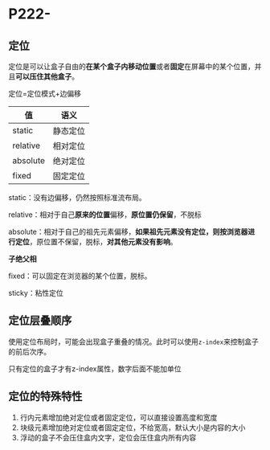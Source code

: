 # P222-

## 定位

定位是可以让盒子自由的**在某个盒子内移动位置**或者**固定**在屏幕中的某个位置，并且**可以压住其他盒子**。

定位=定位模式+边偏移

| 值       | 语义     |
| -------- | -------- |
| static   | 静态定位 |
| relative | 相对定位 |
| absolute | 绝对定位 |
| fixed    | 固定定位 |

static：没有边偏移，仍然按照标准流布局。

relative：相对于自己**原来的位置**偏移，**原位置仍保留**，不脱标

absolute：相对于自己的祖先元素偏移，**如果祖先元素没有定位，则按浏览器进行定位**，原位置不保留，脱标，**对其他元素没有影响**。

**子绝父相**

fixed：可以固定在浏览器的某个位置，脱标。

sticky：粘性定位

## 定位层叠顺序

使用定位布局时，可能会出现盒子重叠的情况。此时可以使用`z-index`来控制盒子的前后次序。 

只有定位的盒子才有z-index属性，数字后面不能加单位

## 定位的特殊特性

1. 行内元素增加绝对定位或者固定定位，可以直接设置高度和宽度
2. 块级元素增加绝对定位或者固定定位，不给宽高，默认大小是内容的大小
3. 浮动的盒子不会压住盒内文字，定位会压住盒内所有内容 